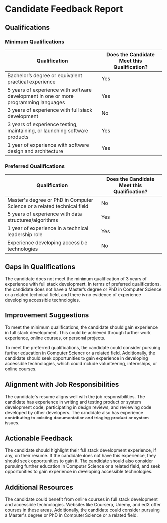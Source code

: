 # Candidate Feedback Report

## Qualifications

### Minimum Qualifications

| Qualification | Does the Candidate Meet this Qualification? | 
| --- | --- |
| Bachelor’s degree or equivalent practical experience | Yes |
| 5 years of experience with software development in one or more programming languages | Yes |
| 3 years of experience with full stack development | No |
| 3 years of experience testing, maintaining, or launching software products | Yes |
| 1 year of experience with software design and architecture | Yes |

### Preferred Qualifications

| Qualification | Does the Candidate Meet this Qualification? | 
| --- | --- |
| Master's degree or PhD in Computer Science or a related technical field | No |
| 5 years of experience with data structures/algorithms | Yes |
| 1 year of experience in a technical leadership role | Yes |
| Experience developing accessible technologies | No |

## Gaps in Qualifications

The candidate does not meet the minimum qualification of 3 years of experience with full stack development. In terms of preferred qualifications, the candidate does not have a Master's degree or PhD in Computer Science or a related technical field, and there is no evidence of experience developing accessible technologies.

## Improvement Suggestions

To meet the minimum qualifications, the candidate should gain experience in full stack development. This could be achieved through further work experience, online courses, or personal projects.

To meet the preferred qualifications, the candidate could consider pursuing further education in Computer Science or a related field. Additionally, the candidate should seek opportunities to gain experience in developing accessible technologies, which could include volunteering, internships, or online courses.

## Alignment with Job Responsibilities

The candidate's resume aligns well with the job responsibilities. The candidate has experience in writing and testing product or system development code, participating in design reviews, and reviewing code developed by other developers. The candidate also has experience contributing to existing documentation and triaging product or system issues.

## Actionable Feedback

The candidate should highlight their full stack development experience, if any, on their resume. If the candidate does not have this experience, they should seek opportunities to gain it. The candidate should also consider pursuing further education in Computer Science or a related field, and seek opportunities to gain experience in developing accessible technologies.

## Additional Resources

The candidate could benefit from online courses in full stack development and accessible technologies. Websites like Coursera, Udemy, and edX offer courses in these areas. Additionally, the candidate could consider pursuing a Master's degree or PhD in Computer Science or a related field.